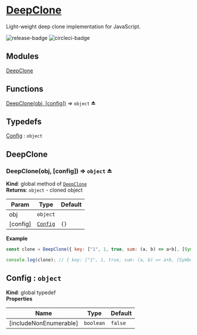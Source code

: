# [DeepClone](https://www.travismclarke.com/deepclone/global.html#DeepClone)

Light-weight deep clone implementation for JavaScript.

![release-badge](https://img.shields.io/github/release/clarketm/DeepClone.svg)
![circleci-badge](https://circleci.com/gh/clarketm/DeepClone.svg?style=shield&circle-token=51853e44a4aff2fef83b0b89407ed15288bd641c)

## Modules

<dl>
<dt><a href="#module_DeepClone">DeepClone</a></dt>
<dd></dd>
</dl>

## Functions

<dl>
<dt><a href="#exp_module_DeepClone--DeepClone">DeepClone(obj, [config])</a> ⇒ <code>object</code> ⏏</dt>
<dd></dd>
</dl>

## Typedefs

<dl>
<dt><a href="#Config">Config</a> : <code>object</code></dt>
<dd></dd>
</dl>

<a name="module_DeepClone"></a>

## DeepClone
<a name="exp_module_DeepClone--DeepClone"></a>

### DeepClone(obj, [config]) ⇒ <code>object</code> ⏏
**Kind**: global method of [<code>DeepClone</code>](#module_DeepClone)  
**Returns**: <code>object</code> - cloned object  

| Param | Type | Default |
| --- | --- | --- |
| obj | <code>object</code> |  | 
| [config] | [<code>Config</code>](#Config) | <code>{}</code> | 

**Example**  
```js
const clone = DeepClone({ key: ["1", 1, true, sum: (a, b) => a+b], [Symbol('s')]: {s: 's'} });

console.log(clone); // { key: ["1", 1, true, sum: (a, b) => a+b, [Symbol('s')]: {s: 's'}] }
```
<a name="Config"></a>

## Config : <code>object</code>
**Kind**: global typedef  
**Properties**

| Name | Type | Default |
| --- | --- | --- |
| [includeNonEnumerable] | <code>boolean</code> | <code>false</code> | 

